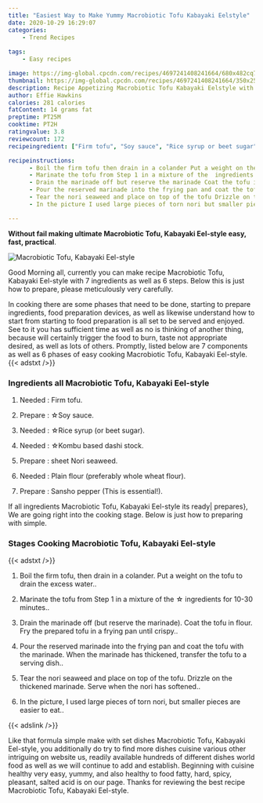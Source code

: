 ```yaml
---
title: "Easiest Way to Make Yummy Macrobiotic Tofu Kabayaki Eelstyle"
date: 2020-10-29 16:29:07
categories:
    - Trend Recipes
    
tags:
    - Easy recipes

image: https://img-global.cpcdn.com/recipes/4697241408241664/680x482cq70/macrobiotic-tofu-kabayaki-eel-style-recipe-main-photo.jpg
thumbnail: https://img-global.cpcdn.com/recipes/4697241408241664/350x250cq70/macrobiotic-tofu-kabayaki-eel-style-recipe-main-photo.jpg
description: Recipe Appetizing Macrobiotic Tofu Kabayaki Eelstyle with 7 ingredients and 6 stages of easy cooking.
author: Effie Hawkins
calories: 281 calories
fatContent: 14 grams fat
preptime: PT25M
cooktime: PT2H
ratingvalue: 3.8
reviewcount: 172
recipeingredient: ["Firm tofu", "Soy sauce", "Rice syrup or beet sugar", "Kombu based dashi stock", "sheet Nori seaweed", "Plain flour preferably whole wheat flour", "Sansho pepper This is essential"]

recipeinstructions: 
      - Boil the firm tofu then drain in a colander Put a weight on the tofu to drain the excess water 
      - Marinate the tofu from Step 1 in a mixture of the  ingredients for 1030 minutes 
      - Drain the marinade off but reserve the marinade Coat the tofu in flour Fry the prepared tofu in a frying pan until crispy 
      - Pour the reserved marinade into the frying pan and coat the tofu with the marinade When the marinade has thickened transfer the tofu to a serving dish 
      - Tear the nori seaweed and place on top of the tofu Drizzle on the thickened marinade Serve when the nori has softened 
      - In the picture I used large pieces of torn nori but smaller pieces are easier to eat

---
```




**Without fail making ultimate Macrobiotic Tofu, Kabayaki Eel-style easy, fast, practical**. 


![Macrobiotic Tofu, Kabayaki Eel-style](https://img-global.cpcdn.com/recipes/4697241408241664/680x482cq70/macrobiotic-tofu-kabayaki-eel-style-recipe-main-photo.jpg "Macrobiotic Tofu, Kabayaki Eel-style")




Good Morning all, currently you can make recipe Macrobiotic Tofu, Kabayaki Eel-style with 7 ingredients as well as 6 steps. Below this is just how to prepare, please meticulously very carefully.

In cooking there are some phases that need to be done, starting to prepare ingredients, food preparation devices, as well as likewise understand how to start from starting to food preparation is all set to be served and enjoyed. See to it you has sufficient time as well as no is thinking of another thing, because will certainly trigger the food to burn, taste not appropriate desired, as well as lots of others. Promptly, listed below are 7 components as well as 6 phases of easy cooking Macrobiotic Tofu, Kabayaki Eel-style.
{{< adstxt />}}

### Ingredients all Macrobiotic Tofu, Kabayaki Eel-style


1. Needed  : Firm tofu.

1. Prepare  : ☆Soy sauce.

1. Needed  : ☆Rice syrup (or beet sugar).

1. Needed  : ☆Kombu based dashi stock.

1. Prepare  : sheet Nori seaweed.

1. Needed  : Plain flour (preferably whole wheat flour).

1. Prepare  : Sansho pepper (This is essential!).



If all ingredients Macrobiotic Tofu, Kabayaki Eel-style its ready| prepares}, We are going right into the cooking stage. Below is just how to preparing with simple.

### Stages Cooking Macrobiotic Tofu, Kabayaki Eel-style

{{< adstxt />}}


1. Boil the firm tofu, then drain in a colander. Put a weight on the tofu to drain the excess water..



1. Marinate the tofu from Step 1 in a mixture of the ☆ ingredients for 10-30 minutes..



1. Drain the marinade off (but reserve the marinade). Coat the tofu in flour. Fry the prepared tofu in a frying pan until crispy..



1. Pour the reserved marinade into the frying pan and coat the tofu with the marinade. When the marinade has thickened, transfer the tofu to a serving dish..



1. Tear the nori seaweed and place on top of the tofu. Drizzle on the thickened marinade. Serve when the nori has softened..



1. In the picture, I used large pieces of torn nori, but smaller pieces are easier to eat..





{{< adslink />}}

Like that formula simple make with set dishes Macrobiotic Tofu, Kabayaki Eel-style, you additionally do try to find more dishes cuisine various other intriguing on website us, readily available hundreds of different dishes world food as well as we will continue to add and establish. Beginning with cuisine healthy very easy, yummy, and also healthy to food fatty, hard, spicy, pleasant, salted acid is on our page. Thanks for reviewing the best recipe Macrobiotic Tofu, Kabayaki Eel-style.

